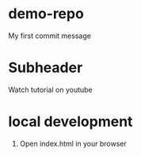 # demo-repo
My first commit message

# Subheader
Watch tutorial on youtube
 # local development

 1. Open index.html in your browser

